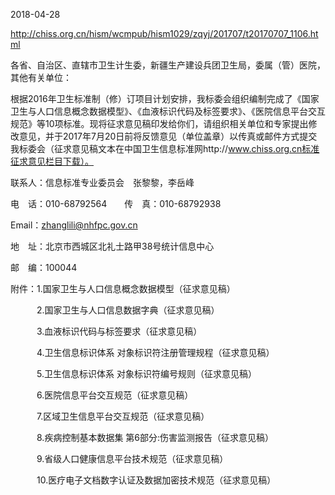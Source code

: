 

2018-04-28

http://chiss.org.cn/hism/wcmpub/hism1029/zqyj/201707/t20170707_1106.html

各省、自治区、直辖市卫生计生委，新疆生产建设兵团卫生局，委属（管）医院，其他有关单位：

根据2016年卫生标准制（修）订项目计划安排，我标委会组织编制完成了《国家卫生与人口信息概念数据模型》、《血液标识代码及标签要求》、《医院信息平台交互规范》等10项标准。现将征求意见稿印发给你们，请组织相关单位和专家提出修改意见，并于2017年7月20日前将反馈意见（单位盖章）以传真或邮件方式提交我标委会（征求意见稿文本在中国卫生信息标准网http://www.chiss.org.cn标准征求意见栏目下载）。

联系人：信息标准专业委员会　张黎黎，李岳峰

电　话：010-68792564　　传　真：010-68792938

Email：zhanglili@nhfpc.gov.cn

地　址：北京市西城区北礼士路甲38号统计信息中心

邮　编：100044

 

附件：1.国家卫生与人口信息概念数据模型（征求意见稿）

　　　2.国家卫生与人口信息数据字典（征求意见稿）

　　　3.血液标识代码与标签要求（征求意见稿）

　　　4.卫生信息标识体系 对象标识符注册管理规程（征求意见稿）

　　　5.卫生信息标识体系 对象标识符编号规则（征求意见稿）

　　　6.医院信息平台交互规范（征求意见稿）

　　　7.区域卫生信息平台交互规范（征求意见稿）

　　　8.疾病控制基本数据集 第6部分:伤害监测报告（征求意见稿）

　　　9.省级人口健康信息平台技术规范（征求意见稿）

　　　10.医疗电子文档数字认证及数据加密技术规范（征求意见稿）

